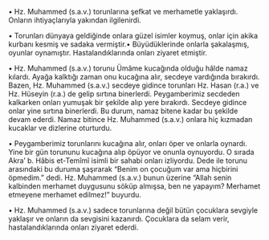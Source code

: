[//]: # (# Bir Dede Olarak Hz.Muhammed)


• Hz. Muhammed (s.a.v.) torunlarına şefkat ve merhametle yaklaşırdı. Onların ihtiyaçlarıyla yakından ilgilenirdi.

• Torunları dünyaya geldiğinde onlara güzel isimler koymuş, onlar için akika kurbanı kesmiş ve sadaka vermiştir.• Büyüdüklerinde onlarla şakalaşmış, oyunlar oynamıştır. Hastalandıklarında onları ziyaret etmiştir.

• Hz. Muhammed (s.a.v.) torunu Ümâme kucağında olduğu hâlde namaz kılardı. Ayağa kalktığı zaman onu kucağına alır, secdeye vardığında bırakırdı. Bazen, Hz. Muhammed (s.a.v.) secdeye gidince torunları Hz. Hasan (r.a.) ve Hz. Hüseyin (r.a.) de gelip sırtına binerlerdi. Peygamberimiz secdeden kalkarken onları yumuşak bir şekilde alıp yere bırakırdı. Secdeye gidince onlar yine sırtına binerlerdi. Bu durum, namaz bitene kadar bu şekilde devam ederdi. Namaz bitince Hz. Muhammed (s.a.v.) onlara hiç kızmadan kucaklar ve dizlerine oturturdu.

• Peygamberimiz torunlarını kucağına alır, onları öper ve onlarla oynardı. Yine bir gün torununu kucağına alıp öpüyor ve onunla oynuyordu. O sırada Akra’ b. Hâbis et-Temîmî isimli bir sahabi onları izliyordu. Dede ile torunu arasındaki bu duruma şaşırarak “Benim on çocuğum var ama hiçbirini öpmedim.” dedi. Hz. Muhammed (s.a.v.) bunun üzerine “Allah senin kalbinden merhamet duygusunu söküp almışsa, ben ne yapayım? Merhamet etmeyene merhamet edilmez!” buyurdu.

• Hz. Muhammed (s.a.v.) sadece torunlarına değil bütün çocuklara sevgiyle yaklaşır ve onların da sevgisini kazanırdı. Çocuklara da selam verir, hastalandıklarında onları ziyaret ederdi.
